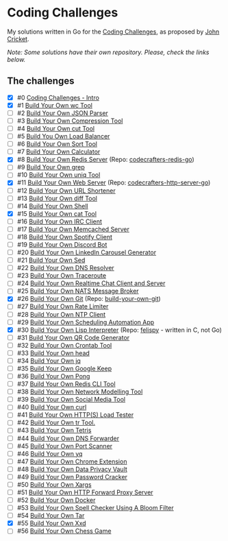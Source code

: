 # Coding Challenges

My solutions written in Go for the [Coding Challenges](https://codingchallenges.fyi/), as proposed by [John Cricket](https://github.com/JohnCrickett).

*Note: Some solutions have their own repository. Please, check the links below.*

## The challenges

- [x] #0 [Coding Challenges - Intro](https://codingchallenges.fyi/challenges/intro)
- [X] #1 [Build Your Own wc Tool](https://codingchallenges.fyi/challenges/challenge-wc)
- [ ] #2 [Build Your Own JSON Parser](https://codingchallenges.fyi/challenges/challenge-json-parser)
- [ ] #3 [Build Your Own Compression Tool](https://codingchallenges.fyi/challenges/challenge-huffman)
- [ ] #4 [Build Your Own cut Tool](https://codingchallenges.fyi/challenges/challenge-cut)
- [ ] #5 [Build You Own Load Balancer](https://codingchallenges.fyi/challenges/challenge-load-balancer)
- [ ] #6 [Build Your Own Sort Tool](https://codingchallenges.fyi/challenges/challenge-sort)
- [ ] #7 [Build Your Own Calculator](https://codingchallenges.fyi/challenges/challenge-calculator)
- [x] #8 [Build Your Own Redis Server](https://codingchallenges.fyi/challenges/challenge-redis) (Repo: [codecrafters-redis-go](https://github.com/feliposz/codecrafters-redis-go))
- [ ] #9 [Build Your Own grep](https://codingchallenges.fyi/challenges/challenge-grep)
- [ ] #10 [Build Your Own uniq Tool](https://codingchallenges.fyi/challenges/challenge-uniq)
- [x] #11 [Build Your Own Web Server](https://codingchallenges.fyi/challenges/challenge-webserver) (Repo: [codecrafters-http-server-go](https://github.com/feliposz/codecrafters-http-server-go/))
- [ ] #12 [Build Your Own URL Shortener](https://codingchallenges.fyi/challenges/challenge-url-shortener)
- [ ] #13 [Build Your Own diff Tool](https://codingchallenges.fyi/challenges/challenge-diff)
- [ ] #14 [Build Your Own Shell](https://codingchallenges.fyi/challenges/challenge-shell)
- [x] #15 [Build Your Own cat Tool](https://codingchallenges.fyi/challenges/challenge-cat)
- [ ] #16 [Build Your Own IRC Client](https://codingchallenges.fyi/challenges/challenge-irc)
- [ ] #17 [Build Your Own Memcached Server](https://codingchallenges.fyi/challenges/challenge-memcached)
- [ ] #18 [Build Your Own Spotify Client](https://codingchallenges.fyi/challenges/challenge-spotify)
- [ ] #19 [Build Your Own Discord Bot](https://codingchallenges.fyi/challenges/challenge-discord)
- [ ] #20 [Build Your Own LinkedIn Carousel Generator](https://codingchallenges.fyi/challenges/challenge-licq)
- [ ] #21 [Build Your Own Sed](https://codingchallenges.fyi/challenges/challenge-sed)
- [ ] #22 [Build Your Own DNS Resolver](https://codingchallenges.fyi/challenges/challenge-dns-resolver)
- [ ] #23 [Build Your Own Traceroute](https://codingchallenges.fyi/challenges/challenge-traceroute)
- [ ] #24 [Build Your Own Realtime Chat Client and Server](https://codingchallenges.fyi/challenges/challenge-realtime-chat)
- [ ] #25 [Build Your Own NATS Message Broker](https://codingchallenges.fyi/challenges/challenge-nats)
- [x] #26 [Build Your Own Git](https://codingchallenges.fyi/challenges/challenge-git) (Repo: [build-your-own-git](https://github.com/feliposz/build-your-own-git/))
- [ ] #27 [Build Your Own Rate Limiter](https://codingchallenges.fyi/challenges/challenge-rate-limiter)
- [ ] #28 [Build Your Own NTP Client](https://codingchallenges.fyi/challenges/challenge-ntp)
- [ ] #29 [Build Your Own Scheduling Automation App](https://codingchallenges.fyi/challenges/challenge-scheduler)
- [x] #30 [Build Your Own Lisp Interpreter](https://codingchallenges.fyi/challenges/challenge-lisp) (Repo: [felispy](https://github.com/feliposz/felispy) - written in C, not Go)
- [ ] #31 [Build Your Own QR Code Generator](https://codingchallenges.fyi/challenges/challenge-qr-generator)
- [ ] #32 [Build Your Own Crontab Tool](https://codingchallenges.fyi/challenges/challenge-cron)
- [ ] #33 [Build Your Own head](https://codingchallenges.fyi/challenges/challenge-head)
- [ ] #34 [Build Your Own jq](https://codingchallenges.fyi/challenges/challenge-jq)
- [ ] #35 [Build Your Own Google Keep](https://codingchallenges.fyi/challenges/challenge-keep)
- [ ] #36 [Build Your Own Pong](https://codingchallenges.fyi/challenges/challenge-pong)
- [ ] #37 [Build Your Own Redis CLI Tool](https://codingchallenges.fyi/challenges/challenge-redis-cli)
- [ ] #38 [Build Your Own Network Modelling Tool](https://codingchallenges.fyi/challenges/challenge-network-modeller)
- [ ] #39 [Build Your Own Social Media Tool](https://codingchallenges.fyi/challenges/challenge-sm-tool)
- [ ] #40 [Build Your Own curl](https://codingchallenges.fyi/challenges/challenge-curl)
- [ ] #41 [Build Your Own HTTP(S) Load Tester](https://codingchallenges.fyi/challenges/challenge-load-tester)
- [ ] #42 [Build Your Own tr Tool.](https://codingchallenges.fyi/challenges/challenge-tr)
- [ ] #43 [Build Your Own Tetris](https://codingchallenges.fyi/challenges/challenge-tetris)
- [ ] #44 [Build Your Own DNS Forwarder](https://codingchallenges.fyi/challenges/challenge-dns-forwarder)
- [ ] #45 [Build Your Own Port Scanner](https://codingchallenges.fyi/challenges/challenge-port-scanner)
- [ ] #46 [Build Your Own yq](https://codingchallenges.fyi/challenges/challenge-yq)
- [ ] #47 [Build Your Own Chrome Extension](https://codingchallenges.fyi/challenges/challenge-chrome-extension)
- [ ] #48 [Build Your Own Data Privacy Vault](https://codingchallenges.fyi/challenges/challenge-data-privacy-vault)
- [ ] #49 [Build Your Own Password Cracker](https://codingchallenges.fyi/challenges/challenge-password-cracker)
- [ ] #50 [Build Your Own Xargs](https://codingchallenges.fyi/challenges/challenge-xargs)
- [ ] #51 [Build Your Own HTTP Forward Proxy Server](https://codingchallenges.fyi/challenges/challenge-forward-proxy)
- [ ] #52 [Build Your Own Docker](https://codingchallenges.fyi/challenges/challenge-docker)
- [ ] #53 [Build Your Own Spell Checker Using A Bloom Filter](https://codingchallenges.fyi/challenges/challenge-bloom)
- [ ] #54 [Build Your Own Tar](https://codingchallenges.fyi/challenges/challenge-tar)
- [x] #55 [Build Your Own Xxd](https://codingchallenges.fyi/challenges/challenge-xxd)
- [ ] #56 [Build Your Own Chess Game](https://codingchallenges.fyi/challenges/challenge-chess)
